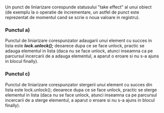   Un punct de liniarizare corespunde statusului "take effect" al unui obiect (de exemplu la o operatie de incrementare, un astfel de punct este reprezentat de momentul 
cand se scrie o noua valoare in registru).

### Punctul a)
Punctul de liniarizare corespunzator adaugarii unui element cu succes in lista este ***lock.unlock();*** deoarece dupa ce se face unlock, practic se adauga elementul in lista
(daca nu se face unlock, atunci inseamna ca pe parcursul incercarii de a adauga elementul, a aparut o eroare si nu s-a ajuns in blocul finally).
<br/>

### Punctul c)
Punctul de liniarizare corespunzator stergerii unui element cu succes din lista este lock.unlock(); deoarece dupa ce se face unlock, practic se sterge elementul in lista 
(daca nu se face unlock, atunci inseamna ca pe parcursul incercarii de a sterge elementul, a aparut o eroare si nu s-a ajuns in blocul finally).
<br/>
